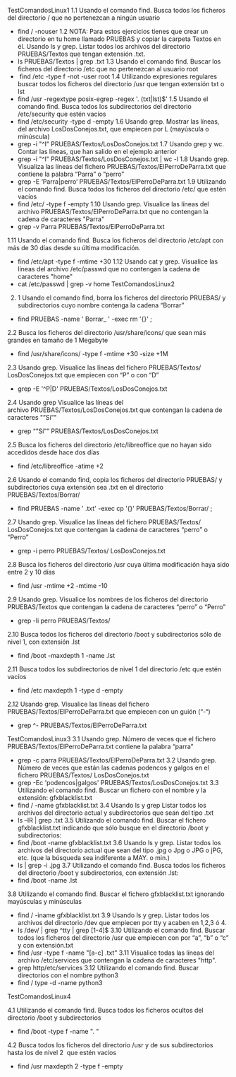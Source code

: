 TestComandosLinux1
1.1 Usando el comando find.
Busca todos los ficheros del directorio / que no pertenezcan a ningún usuario
* find / -nouser 
1.2 NOTA: Para estos ejercicios tienes que crear un directorio en tu home llamado PRUEBAS y copiar la carpeta Textos en él.
Usando ls y grep.
Listar todos los archivos del directorio PRUEBAS/Textos que tengan extensión .txt.
* ls PRUEBAS/Textos | grep .txt 
1.3 Usando el comando find.
Buscar los ficheros del directorio /etc que no pertenezcan al usuario root
*  find /etc -type f -not -user root 
1.4 Utilizando expresiones regulares buscar todos los ficheros del directorio /usr que tengan extensión txt o lst 
* find /usr -regextype posix-egrep -regex '. (txt|lst)$' 
1.5 Usando el comando find.
Busca todos los subdirectorios del directorio /etc/security que estén vacíos
* find /etc/security -type d -empty 
1.6 Usando grep.
Mostrar las líneas, del archivo LosDosConejos.txt, que empiecen por L (mayúscula o minúscula)
* grep -i "^l" PRUEBAS/Textos/LosDosConejos.txt 
1.7 Usando grep y wc.
Contar las líneas, que han salido en el ejemplo anterior
* grep -i "^l" PRUEBAS/Textos/LosDosConejos.txt | wc -l 
1.8 Usando grep.
Visualiza las líneas del fichero PRUEBAS/Textos/ElPerroDeParra.txt que contiene la palabra “Parra” o “perro”
* grep -E ‘Parra|perro’ PRUEBAS/Textos/ElPerroDeParra.txt 
1.9 Utilizando el comando find.
Busca todos los ficheros del directorio /etc/ que estén vacíos
* find /etc/ -type f -empty 
1.10 Usando grep.
Visualice las líneas del archivo PRUEBAS/Textos/ElPerroDeParra.txt que no contengan la cadena de caracteres "Parra"
* grep -v Parra PRUEBAS/Textos/ElPerroDeParra.txt 

1.11 Usando el comando find.
Busca los ficheros del directorio /etc/apt con más de 30 días desde su última modificación.
* find /etc/apt -type f -mtime +30 
1.12 Usando cat y grep.
Visualice las líneas del archivo /etc/passwd que no contengan la cadena de caracteres "home"
* cat /etc/passwd | grep -v home 
TestComandosLinux2
2. 1 Usando el comando find, borra los ficheros del directorio PRUEBAS/ y subdirectorios cuyo nombre contenga la cadena “Borrar” 

* find PRUEBAS -name ' Borrar_ ' -exec rm '{}' \; 

2.2 Busca los ficheros del directorio /usr/share/icons/ que sean más grandes en tamaño de 1 Megabyte
* find /usr/share/icons/ -type f -mtime +30 -size +1M 

2.3 Usando grep.
Visualice las líneas del fichero PRUEBAS/Textos/ LosDosConejos.txt que empiecen con “P” o con “D”
* grep -E '^P|D' PRUEBAS/Textos/LosDosConejos.txt 

2.4 Usando grep
Visualice las líneas del archivo PRUEBAS/Textos/LosDosConejos.txt que contengan la
cadena de caracteres "”Sí”"
* grep “”Sí”” PRUEBAS/Textos/LosDosConejos.txt 

2.5 Busca los ficheros del directorio /etc/libreoffice que no hayan sido accedidos desde hace dos días 
* find /etc/libreoffice -atime +2 

2.6 Usando el comando find, copia los ficheros del directorio PRUEBAS/ y subdirectorios cuya extensión sea .txt en el directorio PRUEBAS/Textos/Borrar/ 

* find PRUEBAS -name ' .txt' -exec cp '{}' PRUEBAS/Textos/Borrar/ \; 

2.7 Usando grep.
Visualice las líneas del fichero PRUEBAS/Textos/ LosDosConejos.txt que contengan
la cadena de caracteres “perro” o “Perro”

* grep -i perro PRUEBAS/Textos/ LosDosConejos.txt 

2.8 Busca los ficheros del directorio /usr cuya última modificación haya sido entre 2 y 10 días 

* find /usr -mtime +2 -mtime -10 

2.9 Usando grep.
Visualice los nombres de los ficheros del directorio PRUEBAS/Textos que contengan la cadena de caracteres “perro” o “Perro”
* grep -li perro PRUEBAS/Textos/ 

2.10 Busca todos los ficheros del directorio /boot y subdirectorios sólo de nivel 1, con extensión .lst 

* find /boot -maxdepth 1 -name .lst 

2.11 Busca todos los subdirectorios de nivel 1 del directorio /etc que estén vacíos 

* find /etc maxdepth 1 -type d -empty 


2.12 Usando grep.
Visualice las líneas del fichero PRUEBAS/Textos/ElPerroDeParra.txt que empiecen con un guión (“-“)
* grep ^- PRUEBAS/Textos/ElPerroDeParra.txt 

TestComandosLinux3
3.1 Usando grep.
Número de veces que el fichero PRUEBAS/Textos/ElPerroDeParra.txt contiene la palabra “parra”
* grep -c parra PRUEBAS/Textos/ElPerroDeParra.txt 
3.2 Usando grep.
Número de veces que están las cadenas podencos y galgos en el fichero PRUEBAS/Textos/ LosDosConejos.txt
* grep -Ec 'podencos|galgos' PRUEBAS/Textos/LosDosConejos.txt 
3.3 Utilizando el comando find.
Buscar un fichero con el nombre y la extensión: gfxblacklist.txt
* find / -name gfxblacklist.txt 
3.4 Usando ls y grep
Listar todos los archivos del directorio actual y subdirectorios que sean del tipo .txt
* ls –lR | grep .txt 
3.5 Utilizando el comando find.
Buscar el fichero gfxblacklist.txt indicando que sólo busque en el directorio /boot y subdirectorios:
* find /boot -name gfxblacklist.txt 
3.6 Usando ls y grep.
Listar todos los archivos del directorio actual que sean del tipo .jpg o Jpg o JPG o jPG, etc. (que la búsqueda sea indiferente a MAY. o min.)
* ls | grep -i .jpg 
3.7 Utilizando el comando find.
Busca todos los ficheros del directorio /boot y subdirectorios, con extensión .lst:
* find /boot -name .lst 


3.8 Utilizando el comando find.
Buscar el fichero gfxblacklist.txt ignorando mayúsculas y minúsculas
* find / -iname gfxblacklist.txt 
3.9 Usando ls y grep.
Listar todos los archivos del directorio /dev que empiecen por tty y acaben en 1,2,3 ó 4.
* ls /dev/ | grep ^tty | grep [1-4]$ 
3.10 Utilizando el comando find.
Buscar todos los ficheros del directorio /usr que empiecen con por “a”, “b” o “c” y con extensión.txt
* find /usr -type f -name "[a-c] .txt" 
3.11 Visualice todas las líneas del archivo /etc/services que contengan la cadena de caracteres "http". 
* grep http/etc/services 
3.12 Utilizando el comando find.
Buscar directorios con el nombre python3
* find / type -d -name python3 

TestComandosLinux4

4.1 Utilizando el comando find.
Busca todos los ficheros ocultos del directorio /boot y subdirectorios
* find /boot -type f -name ". " 

4.2 Busca todos los ficheros del directorio /usr y de sus subdirectorios hasta los de nivel 2  que estén vacíos 
* find /usr maxdepth 2 -type f -empty


